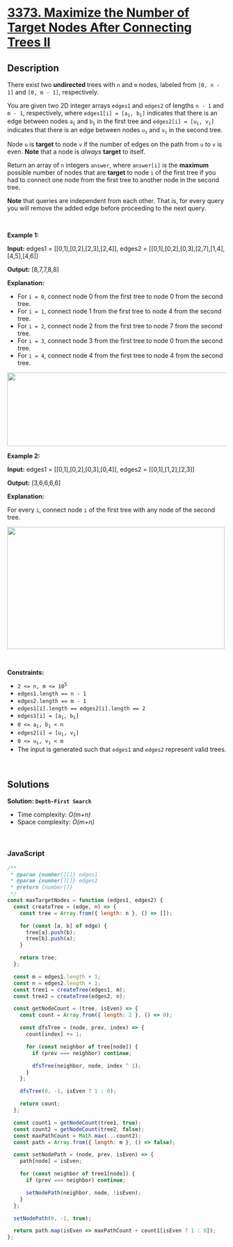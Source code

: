 # [3373. Maximize the Number of Target Nodes After Connecting Trees II](https://leetcode.com/problems/maximize-the-number-of-target-nodes-after-connecting-trees-ii)

## Description

<div class="elfjS" data-track-load="description_content"><p>There exist two <strong>undirected </strong>trees with <code>n</code> and <code>m</code> nodes, labeled from <code>[0, n - 1]</code> and <code>[0, m - 1]</code>, respectively.</p>

<p>You are given two 2D integer arrays <code>edges1</code> and <code>edges2</code> of lengths <code>n - 1</code> and <code>m - 1</code>, respectively, where <code>edges1[i] = [a<sub>i</sub>, b<sub>i</sub>]</code> indicates that there is an edge between nodes <code>a<sub>i</sub></code> and <code>b<sub>i</sub></code> in the first tree and <code>edges2[i] = [u<sub>i</sub>, v<sub>i</sub>]</code> indicates that there is an edge between nodes <code>u<sub>i</sub></code> and <code>v<sub>i</sub></code> in the second tree.</p>

<p>Node <code>u</code> is <strong>target</strong> to node <code>v</code> if the number of edges on the path from <code>u</code> to <code>v</code> is even.&nbsp;<strong>Note</strong> that a node is <em>always</em> <strong>target</strong> to itself.</p>

<p>Return an array of <code>n</code> integers <code>answer</code>, where <code>answer[i]</code> is the <strong>maximum</strong> possible number of nodes that are <strong>target</strong> to node <code>i</code> of the first tree if you had to connect one node from the first tree to another node in the second tree.</p>

<p><strong>Note</strong> that queries are independent from each other. That is, for every query you will remove the added edge before proceeding to the next query.</p>

<p>&nbsp;</p>
<p><strong class="example">Example 1:</strong></p>

<div class="example-block">
<p><strong>Input:</strong> <span class="example-io">edges1 = [[0,1],[0,2],[2,3],[2,4]], edges2 = [[0,1],[0,2],[0,3],[2,7],[1,4],[4,5],[4,6]]</span></p>

<p><strong>Output:</strong> <span class="example-io">[8,7,7,8,8]</span></p>

<p><strong>Explanation:</strong></p>

<ul>
	<li>For <code>i = 0</code>, connect node 0 from the first tree to node 0 from the second tree.</li>
	<li>For <code>i = 1</code>, connect node 1 from the first tree to node 4 from the second tree.</li>
	<li>For <code>i = 2</code>, connect node 2 from the first tree to node 7 from the second tree.</li>
	<li>For <code>i = 3</code>, connect node 3 from the first tree to node 0 from the second tree.</li>
	<li>For <code>i = 4</code>, connect node 4 from the first tree to node 4 from the second tree.</li>
</ul>
<img alt="" src="https://assets.leetcode.com/uploads/2024/09/24/3982-1.png" style="width: 600px; height: 169px;"></div>

<p><strong class="example">Example 2:</strong></p>

<div class="example-block">
<p><strong>Input:</strong> <span class="example-io">edges1 = [[0,1],[0,2],[0,3],[0,4]], edges2 = [[0,1],[1,2],[2,3]]</span></p>

<p><strong>Output:</strong> <span class="example-io">[3,6,6,6,6]</span></p>

<p><strong>Explanation:</strong></p>

<p>For every <code>i</code>, connect node <code>i</code> of the first tree with any node of the second tree.</p>
<img alt="" src="https://assets.leetcode.com/uploads/2024/09/24/3928-2.png" style="height: 281px; width: 500px;"></div>

<p>&nbsp;</p>
<p><strong>Constraints:</strong></p>

<ul>
	<li><code>2 &lt;= n, m &lt;= 10<sup>5</sup></code></li>
	<li><code>edges1.length == n - 1</code></li>
	<li><code>edges2.length == m - 1</code></li>
	<li><code>edges1[i].length == edges2[i].length == 2</code></li>
	<li><code>edges1[i] = [a<sub>i</sub>, b<sub>i</sub>]</code></li>
	<li><code>0 &lt;= a<sub>i</sub>, b<sub>i</sub> &lt; n</code></li>
	<li><code>edges2[i] = [u<sub>i</sub>, v<sub>i</sub>]</code></li>
	<li><code>0 &lt;= u<sub>i</sub>, v<sub>i</sub> &lt; m</code></li>
	<li>The input is generated such that <code>edges1</code> and <code>edges2</code> represent valid trees.</li>
</ul>
</div>

<p>&nbsp;</p>

## Solutions

**Solution: `Depth-First Search`**

- Time complexity: <em>O(m+n)</em>
- Space complexity: <em>O(m+n)</em>

<p>&nbsp;</p>

### **JavaScript**

```js
/**
 * @param {number[][]} edges1
 * @param {number[][]} edges2
 * @return {number[]}
 */
const maxTargetNodes = function (edges1, edges2) {
  const createTree = (edge, n) => {
    const tree = Array.from({ length: n }, () => []);

    for (const [a, b] of edge) {
      tree[a].push(b);
      tree[b].push(a);
    }

    return tree;
  };

  const m = edges1.length + 1;
  const n = edges2.length + 1;
  const tree1 = createTree(edges1, m);
  const tree2 = createTree(edges2, n);

  const getNodeCount = (tree, isEven) => {
    const count = Array.from({ length: 2 }, () => 0);

    const dfsTree = (node, prev, index) => {
      count[index] += 1;

      for (const neighbor of tree[node]) {
        if (prev === neighbor) continue;

        dfsTree(neighbor, node, index ^ 1);
      }
    };

    dfsTree(0, -1, isEven ? 1 : 0);

    return count;
  };

  const count1 = getNodeCount(tree1, true);
  const count2 = getNodeCount(tree2, false);
  const maxPathCount = Math.max(...count2);
  const path = Array.from({ length: m }, () => false);

  const setNodePath = (node, prev, isEven) => {
    path[node] = isEven;

    for (const neighbor of tree1[node]) {
      if (prev === neighbor) continue;

      setNodePath(neighbor, node, !isEven);
    }
  };

  setNodePath(0, -1, true);

  return path.map(isEven => maxPathCount + count1[isEven ? 1 : 0]);
};
```
